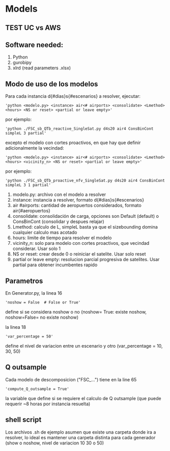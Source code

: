 # Models

## TEST UC vs AWS

## Software needed:
1. Python
2. gurobipy
3. xlrd (read parameters .xlsx)

## Modo de uso de los modelos
Para cada instancia d{#dias}s{#escenarios} a resolver, ejecutar:

    'python <modelo.py> <instance> air<# airports> <consolidate> <Lmethod> <hours> <NS or reset> <partial or leave empty>'
por ejemplo:

    'python ./FSC_sb_QTb_reactive_SingleSat.py d4s20 air4 ConsBinCont simpleL 3 partial'

excepto el modelo con cortes proactivos, en que hay que definir adicionalmente la vecindad:

    'python <modelo.py> <instance> air<# airports> <consolidate> <Lmethod> <hours> <vicinity_n> <NS or reset> <partial or leave empty>'
por ejemplo:

    'python ./FSC_sb_QTb_proactive_nfv_SingleSat.py d4s20 air4 ConsBinCont simpleL 3 1 partial'

1. modelo.py: archivo con el modelo a resolver
2. instance: instancia a resolver, formato d{#dias}s{#escenarios}
3. air #airports: cantidad de aeropuertos considerados, formato air{#aeropuertos}
4. consolidate: consolidación de carga, opciones son Default (default) o ConsBinCont (consolidar y despues relajar)
5. Lmethod: calculo de L, simpleL basta ya que el sizebounding domina cualquier calculo mas acotado
6. hours: limite de tiempo para resolver el modelo
7. vicinity_n: solo para modelo con cortes proactivos, que vecindad considerar. Usar solo 1
8. NS or reset: crear desde 0 o reiniciar el satelite. Usar solo reset
9. partial or leave empty: resolucion parcial progresiva de satelites. Usar partial para obtener incumbentes rapido

## Parametros
En Generator.py, la linea 16

    'noshow = False  # False or True'
define si se considera noshow o no (noshow= True: existe noshow, noshow=False= no existe noshow)

la linea 18 

    'var_percentage = 50'
define el nivel de variacion entre un escenario y otro (var_percentage = 10, 30, 50)

## Q outsample
Cada modelo de descomposicion ("FSC_...") tiene en la line 65

    'compute_Q_outsample = True'
la variable que define si se requiere el calculo de Q outsample (que puede requerir ~8 horas por instancia resuelta)

## shell script
Los archivos .sh de ejemplo asumen que existe una carpeta donde ira a resolver, lo ideal es mantener una carpeta distinta para cada generador (show o noshow, nivel de variacion 10 30 o 50) 
